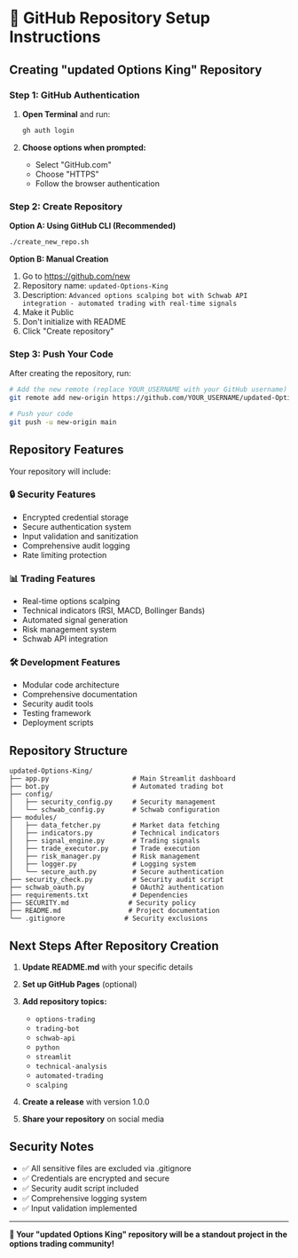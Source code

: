 # 🚀 GitHub Repository Setup Instructions

## Creating "updated Options King" Repository

### Step 1: GitHub Authentication

1. **Open Terminal** and run:
   ```bash
   gh auth login
   ```

2. **Choose options when prompted:**
   - Select "GitHub.com"
   - Choose "HTTPS"
   - Follow the browser authentication

### Step 2: Create Repository

**Option A: Using GitHub CLI (Recommended)**
```bash
./create_new_repo.sh
```

**Option B: Manual Creation**
1. Go to https://github.com/new
2. Repository name: `updated-Options-King`
3. Description: `Advanced options scalping bot with Schwab API integration - automated trading with real-time signals`
4. Make it Public
5. Don't initialize with README
6. Click "Create repository"

### Step 3: Push Your Code

After creating the repository, run:
```bash
# Add the new remote (replace YOUR_USERNAME with your GitHub username)
git remote add new-origin https://github.com/YOUR_USERNAME/updated-Options-King.git

# Push your code
git push -u new-origin main
```

## Repository Features

Your repository will include:

### 🔒 **Security Features**
- Encrypted credential storage
- Secure authentication system
- Input validation and sanitization
- Comprehensive audit logging
- Rate limiting protection

### 📊 **Trading Features**
- Real-time options scalping
- Technical indicators (RSI, MACD, Bollinger Bands)
- Automated signal generation
- Risk management system
- Schwab API integration

### 🛠️ **Development Features**
- Modular code architecture
- Comprehensive documentation
- Security audit tools
- Testing framework
- Deployment scripts

## Repository Structure

```
updated-Options-King/
├── app.py                     # Main Streamlit dashboard
├── bot.py                     # Automated trading bot
├── config/
│   ├── security_config.py     # Security management
│   └── schwab_config.py       # Schwab configuration
├── modules/
│   ├── data_fetcher.py        # Market data fetching
│   ├── indicators.py          # Technical indicators
│   ├── signal_engine.py       # Trading signals
│   ├── trade_executor.py      # Trade execution
│   ├── risk_manager.py        # Risk management
│   ├── logger.py              # Logging system
│   └── secure_auth.py         # Secure authentication
├── security_check.py          # Security audit script
├── schwab_oauth.py            # OAuth2 authentication
├── requirements.txt           # Dependencies
├── SECURITY.md               # Security policy
├── README.md                 # Project documentation
└── .gitignore               # Security exclusions
```

## Next Steps After Repository Creation

1. **Update README.md** with your specific details
2. **Set up GitHub Pages** (optional)
3. **Add repository topics:**
   - `options-trading`
   - `trading-bot`
   - `schwab-api`
   - `python`
   - `streamlit`
   - `technical-analysis`
   - `automated-trading`
   - `scalping`

4. **Create a release** with version 1.0.0
5. **Share your repository** on social media

## Security Notes

- ✅ All sensitive files are excluded via .gitignore
- ✅ Credentials are encrypted and secure
- ✅ Security audit script included
- ✅ Comprehensive logging system
- ✅ Input validation implemented

---

**🎉 Your "updated Options King" repository will be a standout project in the options trading community!** 